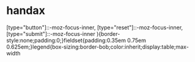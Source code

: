 # handax
 [type="button"]::-moz-focus-inner,           [type="reset"]::-moz-focus-inner,           [type="submit"]::-moz-focus-inner         ){border-style:none;padding:0;}fieldset{padding:0.35em 0.75em 0.625em;}legend{box-sizing:border-bob;color:inherit;display:table;max-width
